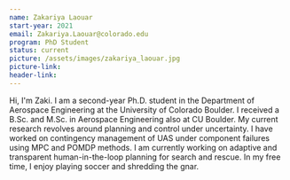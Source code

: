 ```yaml
---
name: Zakariya Laouar
start-year: 2021
email: Zakariya.Laouar@colorado.edu
program: PhD Student
status: current
picture: /assets/images/zakariya_laouar.jpg
picture-link: 
header-link: 
---
```


Hi, I'm Zaki. I am a second-year Ph.D. student in the Department of Aerospace Engineering at the University of Colorado Boulder. I received a B.Sc. and M.Sc. in Aerospace Engineering also at CU Boulder. My current research revolves around planning and control under uncertainty. I have worked on contingency management of UAS under component failures using MPC and POMDP methods. I am currently working on adaptive and transparent human-in-the-loop planning for search and rescue. In my free time, I enjoy playing soccer and shredding the gnar.
